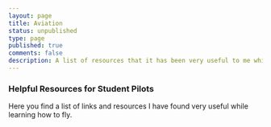 ```yaml
---
layout: page
title: Aviation
status: unpublished
type: page
published: true
comments: false
description: A list of resources that it has been very useful to me while learning how to fly, and I hope this is going to be useful to you.
---
```


### Helpful Resources for Student Pilots

Here you find a list of links and resources I have found very useful while learning how to fly.
